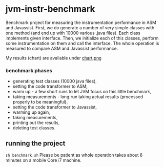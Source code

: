 jvm-instr-benchmark
=================

Benchmark project for measuring the instrumentation performance in ASM and Javassist.
First, we do generate a number of very simple classes with one method (and end up with 10000 various .java files). Each class implements given interface.
Then, we initialize each of this classes, perform some instrumentation on them and call the interface.
The whole operation is measured to compare ASM and Javassist performance.

My results (chart) are available under
[chart.png](chart.png) 


### benchmark phases
- generating test classes (10000 java files),
- setting the code transformer to ASM,
- warm up - a few short runs to let JVM focus on this little benchmark,
- taking measurements - long run taking actual results (processed properly to be meaningful),
- setting the code transformer to Javassist,
- warming up again,
- taking measurements,
- printing out the results,
- deleting test classes.

## running the project

`sh benchmark.sh` 
Please be patient as whole operation takes about 8 minutes on a mobile Core i7 machine.
